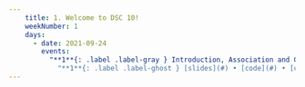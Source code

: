 ```yaml
---
    title: 1. Welcome to DSC 10!
    weekNumber: 1
    days:
      - date: 2021-09-24
        events:
          "**1**{: .label .label-gray } Introduction, Association and Causality":
            "**1**{: .label .label-ghost } [slides](#) • [code](#) • [code HTML](#)"
---
```

